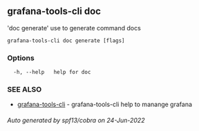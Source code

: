 ## grafana-tools-cli doc

'doc generate' use to generate command docs

```
grafana-tools-cli doc generate [flags]
```

### Options

```
  -h, --help   help for doc
```

### SEE ALSO

* [grafana-tools-cli](grafana-tools-cli.md)	 - grafana-tools-cli help to manange grafana

###### Auto generated by spf13/cobra on 24-Jun-2022
